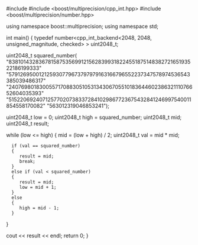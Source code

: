 #include <iostream>
#include <boost/multiprecision/cpp_int.hpp>
#include <boost/multiprecision/number.hpp>

using namespace boost::multiprecision;
using namespace std;

int main()
{
   typedef number<cpp_int_backend<2048, 2048, unsigned_magnitude, checked> > uint2048_t;

   uint2048_t squared_number(
       "838101432836781587535699121562839931822455187514838272165193522186199333"
       "579126950012125930779673797979163166796552237347578974536543385039486317"
       "240769801830055717088305105313430670551018364460238632111076652604035393"
       "515220692407125770207383372841029867723675432841246997540011854558170082"
       "563012319046853241");

   uint2048_t low = 0;
   uint2048_t high = squared_number;
   uint2048_t mid;
   uint2048_t result;

   while (low <= high)
   {
      mid = (low + high) / 2;
      uint2048_t val = mid * mid;

      if (val == squared_number)
      {
         result = mid;
         break;
      }
      else if (val < squared_number)
      {
         result = mid;
         low = mid + 1;
      }
      else
      {
         high = mid - 1;
      }
   }

   cout << result << endl;
   return 0;
}
